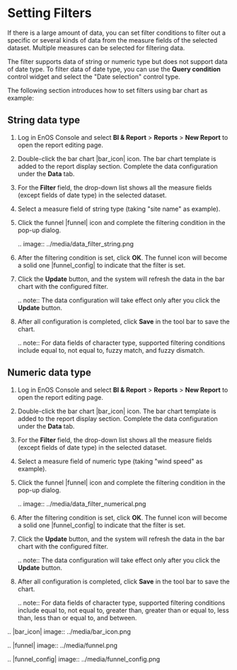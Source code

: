 # Setting Filters

If there is a large amount of data, you can set filter conditions to filter out a specific or several kinds of data from the measure fields of the selected dataset. Multiple measures can be selected for filtering data.

The filter supports data of string or numeric type but does not support data of date type. To filter data of date type, you can use the **Query condition** control widget and select the "Date selection" control type.

The  following section introduces how to set filters using bar chart as example:

## String data type

1. Log in EnOS Console and select **BI & Report** > **Reports** > **New Report** to open the report editing page.

2. Double-click the bar chart |bar_icon| icon. The bar chart template is added to the report display section. Complete the data configuration under the **Data** tab.

3. For the **Filter** field, the drop-down list shows all the measure fields (except fields of date type) in the selected dataset.

4. Select a measure field of string type (taking "site name" as example).

5. Click the funnel |funnel| icon and complete the filtering condition in the pop-up dialog.

   .. image:: ../media/data_filter_string.png

6. After the filtering condition is set, click **OK**. The funnel icon will become a solid one |funnel_config| to indicate that the filter is set.

7. Click the **Update** button, and the system will refresh the data in the bar chart with the configured filter.

   .. note:: The data configuration will take effect only after you click the **Update** button.

8. After all configuration is completed, click **Save** in the tool bar to save the chart.

   .. note:: For data fields of character type, supported filtering conditions include equal to, not equal to, fuzzy match, and fuzzy dismatch.

## Numeric data type

1. Log in EnOS Console and select **BI & Report** > **Reports** > **New Report** to open the report editing page.

2. Double-click the bar chart |bar_icon| icon. The bar chart template is added to the report display section. Complete the data configuration under the **Data** tab.

3. For the **Filter** field, the drop-down list shows all the measure fields (except fields of date type) in the selected dataset.

4. Select a measure field of numeric type (taking "wind speed" as example).

5. Click the funnel |funnel| icon and complete the filtering condition in the pop-up dialog.

   .. image:: ../media/data_filter_numerical.png

6. After the filtering condition is set, click **OK**. The funnel icon will become a solid one |funnel_config| to indicate that the filter is set.

7. Click the **Update** button, and the system will refresh the data in the bar chart with the configured filter.

   .. note:: The data configuration will take effect only after you click the **Update** button.

8. After all configuration is completed, click **Save** in the tool bar to save the chart.

   .. note:: For data fields of character type, supported filtering conditions include equal to, not equal to, greater than, greater than or equal to, less than, less than or equal to, and between.

.. |bar_icon| image:: ../media/bar_icon.png

.. |funnel| image:: ../media/funnel.png

.. |funnel_config| image:: ../media/funnel_config.png

<!--end-->
